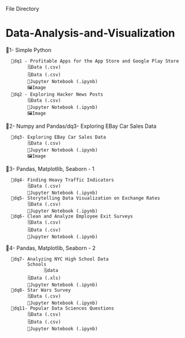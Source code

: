 

File Directory
# Data-Analysis-and-Visualization


💼1- Simple Python
      
      📁dq1 - Profitable Apps for the App Store and Google Play Store
            🗒Data (.csv)
            🗒Data (.csv)
            📕Jupyter Notebook (.ipynb)
            🖼️Image
      📁dq2 - Exploring Hacker News Posts
            🗒Data (.csv)
            📕Jupyter Notebook (.ipynb)
            🖼️Image

            
💼2- Numpy and Pandas/dq3- Exploring EBay Car Sales Data
      
      📁dq3- Exploring EBay Car Sales Data
            🗒Data (.csv)
            📕Jupyter Notebook (.ipynb)
            🖼️Image

💼3- Pandas, Matplotlib, Seaborn - 1
      
      📁dq4- Finding Heavy Traffic Indicators
            🗒Data (.csv)
            📕Jupyter Notebook (.ipynb)
      📁dq5- Storytelling Data Visualization on Exchange Rates
            🗒Data (.csv)
            📕Jupyter Notebook (.ipynb)
      📁dq6- Clean and Analyze Employee Exit Surveys
            🗒Data (.csv)
            🗒Data (.csv)
            📕Jupyter Notebook (.ipynb)
💼4- Pandas, Matplotlib, Seaborn - 2
      
      📁dq7- Analyzing NYC High School Data
            Schools
                  🗒data
            🗒Data (.xls)
            📕Jupyter Notebook (.ipynb)
      📁dq8- Star Wars Survey
            🗒Data (.csv)
            📕Jupyter Notebook (.ipynb)
      📁dq11- Popular Data Sciences Questions
            🗒Data (.csv)
            🗒Data (.csv)
            📕Jupyter Notebook (.ipynb)
